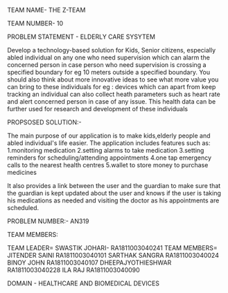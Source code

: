 TEAM NAME- THE Z-TEAM

TEAM NUMBER- 10

PROBLEM STATEMENT - ELDERLY CARE SYSYTEM 
	
Develop a technology-based solution for Kids, Senior citizens, especially abled individual on any one who need supervision which can alarm the concerned person in case person who need supervision is crossing a specified boundary for eg 10 meters outside a specified boundary. You should also think about more innovative ideas to see what more value you can bring to these individuals for eg : devices which can apart from keep tracking an individual can also collect heath parameters such as heart rate and alert concerned person in case of any issue. This health data can be further used for research and development of these individuals

PROPSOSED SOLUTION:-

The main purpose of our application is to make kids,elderly people and abled individual's life easier. The application includes features such as:
		1.monitoring medication
		2.setting alarms to take medication
		3.setting reminders for scheduling/attending appointments
		4.one tap emergency calls to the nearest health centres
		5.wallet to store money to purchase medicines

It also provides a link between the user and the guardian to make sure that the guardian is kept updated about the user and knows if the user is taking his medications as needed and visiting the doctor as his appointments are scheduled.

PROBLEM NUMBER:-    AN319

TEAM MEMBERS:

TEAM LEADER=  SWASTIK JOHARI-    RA1811003040241
TEAM MEMBERS= JITENDER SAINI     RA1811003040101
              SARTHAK SANGRA     RA1811003040024
              BINOY JOHN         RA1811003040107
              DHEEPAJYOTHIESHWAR RA1811003040228
              ILA RAJ            RA1811003040090

DOMAIN - HEALTHCARE AND BIOMEDICAL DEVICES
